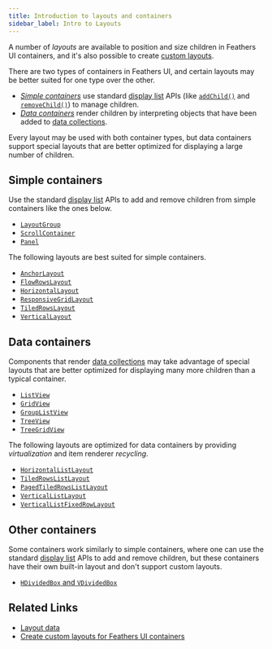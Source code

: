 ```yaml
---
title: Introduction to layouts and containers
sidebar_label: Intro to Layouts
---
```


A number of _layouts_ are available to position and size children in Feathers UI containers, and it's also possible to create [custom layouts](./custom-layouts.md).

There are two types of containers in Feathers UI, and certain layouts may be better suited for one type over the other.

- [_Simple containers_](#simple-containers) use standard [display list](https://books.openfl.org/openfl-developers-guide/display-programming/basics-of-display-programming.html) APIs (like [`addChild()`](https://api.openfl.org/openfl/display/DisplayObjectContainer.html#addChild) and [`removeChild()`](https://api.openfl.org/openfl/display/DisplayObjectContainer.html#removeChild)) to manage children.
- [_Data containers_](#data-containers) render children by interpreting objects that have been added to [data collections](./data-collections.md).

Every layout may be used with both container types, but data containers support special layouts that are better optimized for displaying a large number of children.

## Simple containers

Use the standard [display list](https://books.openfl.org/openfl-developers-guide/display-programming/basics-of-display-programming.html) APIs to add and remove children from simple containers like the ones below.

- [`LayoutGroup`](./layout-group.md)
- [`ScrollContainer`](./scroll-container.md)
- [`Panel`](./panel.md)

The following layouts are best suited for simple containers.

- [`AnchorLayout`](./anchor-layout.md)
- [`FlowRowsLayout`](./flow-rows-layout.md)
- [`HorizontalLayout`](./horizontal-layout.md)
- [`ResponsiveGridLayout`](./responsive-grid-layout.md)
- [`TiledRowsLayout`](./tiled-rows-layout.md)
- [`VerticalLayout`](./vertical-layout.md)

## Data containers

Components that render [data collections](./data-collections.md) may take advantage of special layouts that are better optimized for displaying many more children than a typical container.

- [`ListView`](./list-view.md)
- [`GridView`](./grid-view.md)
- [`GroupListView`](./group-list-view.md)
- [`TreeView`](./tree-view.md)
- [`TreeGridView`](./tree-grid-view.md)

The following layouts are optimized for data containers by providing _virtualization_ and item renderer _recycling_.

- [`HorizontalListLayout`](./horizontal-list-layout.md)
- [`TiledRowsListLayout`](./tiled-rows-list-layout.md)
- [`PagedTiledRowsListLayout`](./paged-tiled-rows-list-layout.md)
- [`VerticalListLayout`](./vertical-list-layout.md)
- [`VerticalListFixedRowLayout`](./vertical-list-fixed-row-layout.md)

## Other containers

Some containers work similarly to simple containers, where one can use the standard [display list](https://books.openfl.org/openfl-developers-guide/display-programming/basics-of-display-programming.html) APIs to add and remove children, but these containers have their own built-in layout and don't support custom layouts.

- [`HDividedBox` and `VDividedBox`](./divided-box.md)

## Related Links

- [Layout data](./layout-data.md)
- [Create custom layouts for Feathers UI containers](./custom-layouts.md)
